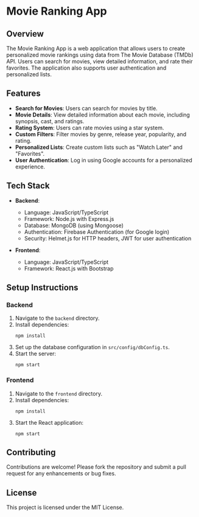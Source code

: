 # Movie Ranking App

## Overview
The Movie Ranking App is a web application that allows users to create personalized movie rankings using data from The Movie Database (TMDb) API. Users can search for movies, view detailed information, and rate their favorites. 
The application also supports user authentication and personalized lists.

## Features
- **Search for Movies**: Users can search for movies by title.
- **Movie Details**: View detailed information about each movie, including synopsis, cast, and ratings.
- **Rating System**: Users can rate movies using a star system.
- **Custom Filters**: Filter movies by genre, release year, popularity, and rating.
- **Personalized Lists**: Create custom lists such as "Watch Later" and "Favorites".
- **User Authentication**: Log in using Google accounts for a personalized experience.

## Tech Stack
- **Backend**: 
  - Language: JavaScript/TypeScript
  - Framework: Node.js with Express.js
  - Database: MongoDB (using Mongoose)
  - Authentication: Firebase Authentication (for Google login)
  - Security: Helmet.js for HTTP headers, JWT for user authentication

- **Frontend**: 
  - Language: JavaScript/TypeScript
  - Framework: React.js with Bootstrap

## Setup Instructions

### Backend
1. Navigate to the `backend` directory.
2. Install dependencies:
   ```
   npm install
   ```
3. Set up the database configuration in `src/config/dbConfig.ts`.
4. Start the server:
   ```
   npm start
   ```

### Frontend
1. Navigate to the `frontend` directory.
2. Install dependencies:
   ```
   npm install
   ```
3. Start the React application:
   ```
   npm start
   ```

## Contributing
Contributions are welcome! Please fork the repository and submit a pull request for any enhancements or bug fixes.

## License
This project is licensed under the MIT License.